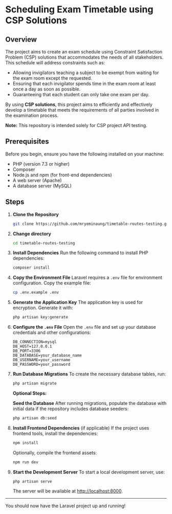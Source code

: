 # Scheduling Exam Timetable using CSP Solutions

## Overview

The project aims to create an exam schedule using Constraint Satisfaction Problem (CSP) solutions that accommodates the needs of all stakeholders. This schedule will address constraints such as:
- Allowing invigilators teaching a subject to be exempt from waiting for the exam room except the requested.
- Ensuring that each invigilator spends time in the exam room at least once a day as soon as possible.
- Guaranteeing that each student can only take one exam per day.

By using **CSP solutions**, this project aims to efficiently and effectively develop a timetable that meets the requirements of all parties involved in the examination process.

**Note:** This repository is intended solely for CSP project API testing.

## Prerequisites

Before you begin, ensure you have the following installed on your machine:

-   PHP (version 7.3 or higher)
-   Composer
-   Node.js and npm (for front-end dependencies)
-   A web server (Apache)
-   A database server (MySQL)

## Steps

1. **Clone the Repository**

    ```bash
    git clone https://github.com/mryeminaung/timetable-routes-testing.git
    ```

2. **Change directory**
    ```bash
    cd timetable-routes-testing
    ```

3. **Install Dependencies**
   Run the following command to install PHP dependencies:

    ```bash
    composer install
    ```

4. **Copy the Environment File**
   Laravel requires a `.env` file for environment configuration. Copy the example file:

    ```bash
    cp .env.example .env
    ```

5. **Generate the Application Key**
   The application key is used for encryption. Generate it with:

    ```bash
    php artisan key:generate
    ```

6. **Configure the `.env` File**
   Open the `.env` file and set up your database credentials and other configurations:

    ```env
    DB_CONNECTION=mysql
    DB_HOST=127.0.0.1
    DB_PORT=3306
    DB_DATABASE=your_database_name
    DB_USERNAME=your_username
    DB_PASSWORD=your_password
    ```

7. **Run Database Migrations**
   To create the necessary database tables, run:

    ```bash
    php artisan migrate
    ```

   **Optional Steps:**
   
   **Seed the Database**
   After running migrations, populate the database with initial data if the repository includes database seeders:
   ```bash
   php artisan db:seed
   ```

8. **Install Frontend Dependencies** (if applicable)
   If the project uses frontend tools, install the dependencies:

    ```bash
    npm install
    ```

    Optionally, compile the frontend assets:

    ```bash
    npm run dev
    ```

9. **Start the Development Server**
   To start a local development server, use:
    ```bash
    php artisan serve
    ```
    The server will be available at [http://localhost:8000](http://localhost:8000).

---

You should now have the Laravel project up and running!
